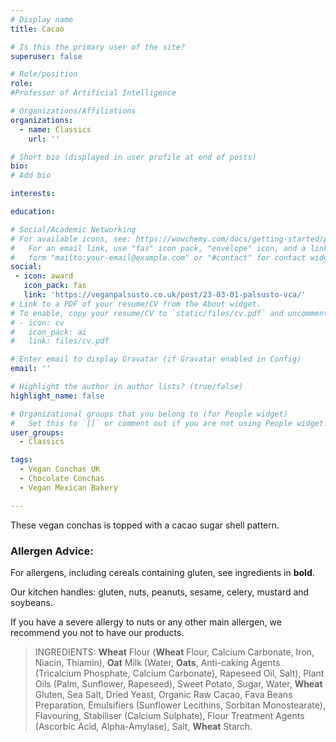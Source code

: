 ```yaml
---
# Display name
title: Cacao

# Is this the primary user of the site?
superuser: false

# Role/position
role: 
#Professor of Artificial Intelligence

# Organizations/Affiliations
organizations:
  - name: Classics
    url: ''

# Short bio (displayed in user profile at end of posts)
bio: 
# Add bio

interests: 

education:

# Social/Academic Networking
# For available icons, see: https://wowchemy.com/docs/getting-started/page-builder/#icons
#   For an email link, use "fas" icon pack, "envelope" icon, and a link in the
#   form "mailto:your-email@example.com" or "#contact" for contact widget.
social:
 - icon: award
   icon_pack: fas
   link: 'https://veganpalsusto.co.uk/post/23-03-01-palsusto-vca/'
# Link to a PDF of your resume/CV from the About widget.
# To enable, copy your resume/CV to `static/files/cv.pdf` and uncomment the lines below.
# - icon: cv
#   icon_pack: ai
#   link: files/cv.pdf

# Enter email to display Gravatar (if Gravatar enabled in Config)
email: ''

# Highlight the author in author lists? (true/false)
highlight_name: false

# Organizational groups that you belong to (for People widget)
#   Set this to `[]` or comment out if you are not using People widget.
user_groups:
  - Classics

tags: 
  - Vegan Conchas UK
  - Chocolate Conchas
  - Vegan Mexican Bakery

---
```


These vegan conchas is topped with a cacao sugar shell pattern.

### Allergen Advice:
For allergens, including cereals containing gluten, see ingredients in **bold**.

Our kitchen handles: gluten, nuts, peanuts, sesame, celery, mustard and soybeans.

If you have a severe allergy to nuts or any other main allergen, we recommend you not to have our products.

> INGREDIENTS: **Wheat** Flour (**Wheat** Flour, Calcium Carbonate, Iron, Niacin, Thiamin), **Oat** Milk (Water, **Oats**, Anti-caking Agents (Tricalcium Phosphate, Calcium Carbonate), Rapeseed Oil, Salt), Plant Oils (Palm, Sunflower, Rapeseed), Sweet Potato, Sugar, Water, **Wheat** Gluten, Sea Salt, Dried Yeast, Organic Raw Cacao, Fava Beans Preparation, Emulsifiers (Sunflower Lecithins, Sorbitan Monostearate),  Flavouring, Stabiliser (Calcium Sulphate), Flour Treatment Agents (Ascorbic Acid, Alpha-Amylase), Salt, **Wheat** Starch.
